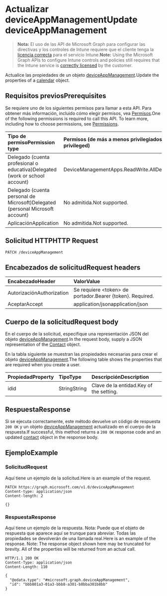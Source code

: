 # <a name="update-deviceappmanagement"></a><span data-ttu-id="d76ad-101">Actualizar deviceAppManagement</span><span class="sxs-lookup"><span data-stu-id="d76ad-101">Update deviceAppManagement</span></span>

> <span data-ttu-id="d76ad-102">**Nota:** El uso de las API de Microsoft Graph para configurar las directivas y los controles de Intune requiere que el cliente tenga la [licencia correcta](https://go.microsoft.com/fwlink/?linkid=839381) para el servicio Intune.</span><span class="sxs-lookup"><span data-stu-id="d76ad-102">**Note:** Using the Microsoft Graph APIs to configure Intune controls and policies still requires that the Intune service is [correctly licensed](https://go.microsoft.com/fwlink/?linkid=839381) by the customer.</span></span>

<span data-ttu-id="d76ad-103">Actualice las propiedades de un objeto [deviceAppManagement](../resources/intune_mam_deviceappmanagement.md).</span><span class="sxs-lookup"><span data-stu-id="d76ad-103">Update the properties of a [calendar](../resources/intune_mam_deviceappmanagement.md) object.</span></span>
## <a name="prerequisites"></a><span data-ttu-id="d76ad-104">Requisitos previos</span><span class="sxs-lookup"><span data-stu-id="d76ad-104">Prerequisites</span></span>
<span data-ttu-id="d76ad-p101">Se requiere uno de los siguientes permisos para llamar a esta API. Para obtener más información, incluido cómo elegir permisos, vea [Permisos](../../../concepts/permissions_reference.md).</span><span class="sxs-lookup"><span data-stu-id="d76ad-p101">One of the following permissions is required to call this API. To learn more, including how to choose permissions, see [Permissions](../../../concepts/permissions_reference.md).</span></span>

|<span data-ttu-id="d76ad-107">Tipo de permiso</span><span class="sxs-lookup"><span data-stu-id="d76ad-107">Permission type</span></span>|<span data-ttu-id="d76ad-108">Permisos (de más a menos privilegiados)</span><span class="sxs-lookup"><span data-stu-id="d76ad-108">Permissions (from least to most privileged)</span></span>|
|:---|:---|
|<span data-ttu-id="d76ad-109">Delegado (cuenta profesional o educativa)</span><span class="sxs-lookup"><span data-stu-id="d76ad-109">Delegated (work or school account)</span></span>|<span data-ttu-id="d76ad-110">DeviceManagementApps.ReadWrite.All</span><span class="sxs-lookup"><span data-stu-id="d76ad-110">DeviceManagementApps.ReadWrite.All</span></span>|
|<span data-ttu-id="d76ad-111">Delegado (cuenta personal de Microsoft)</span><span class="sxs-lookup"><span data-stu-id="d76ad-111">Delegated (personal Microsoft account)</span></span>|<span data-ttu-id="d76ad-112">No admitida.</span><span class="sxs-lookup"><span data-stu-id="d76ad-112">Not supported.</span></span>|
|<span data-ttu-id="d76ad-113">Aplicación</span><span class="sxs-lookup"><span data-stu-id="d76ad-113">Application</span></span>|<span data-ttu-id="d76ad-114">No admitida.</span><span class="sxs-lookup"><span data-stu-id="d76ad-114">Not supported.</span></span>|

## <a name="http-request"></a><span data-ttu-id="d76ad-115">Solicitud HTTP</span><span class="sxs-lookup"><span data-stu-id="d76ad-115">HTTP Request</span></span>
<!-- {
  "blockType": "ignored"
}
-->
``` http
PATCH /deviceAppManagement
```

## <a name="request-headers"></a><span data-ttu-id="d76ad-116">Encabezados de solicitud</span><span class="sxs-lookup"><span data-stu-id="d76ad-116">Request headers</span></span>
|<span data-ttu-id="d76ad-117">Encabezado</span><span class="sxs-lookup"><span data-stu-id="d76ad-117">Header</span></span>|<span data-ttu-id="d76ad-118">Valor</span><span class="sxs-lookup"><span data-stu-id="d76ad-118">Value</span></span>|
|:---|:---|
|<span data-ttu-id="d76ad-119">Autorización</span><span class="sxs-lookup"><span data-stu-id="d76ad-119">Authorization</span></span>|<span data-ttu-id="d76ad-120">Se requiere &lt;token&gt; de portador.</span><span class="sxs-lookup"><span data-stu-id="d76ad-120">Bearer {token}. Required.</span></span>|
|<span data-ttu-id="d76ad-121">Aceptar</span><span class="sxs-lookup"><span data-stu-id="d76ad-121">Accept</span></span>|<span data-ttu-id="d76ad-122">application/json</span><span class="sxs-lookup"><span data-stu-id="d76ad-122">application/json</span></span>|

## <a name="request-body"></a><span data-ttu-id="d76ad-123">Cuerpo de la solicitud</span><span class="sxs-lookup"><span data-stu-id="d76ad-123">Request body</span></span>
<span data-ttu-id="d76ad-124">En el cuerpo de la solicitud, especifique una representación JSON del objeto [deviceAppManagement](../resources/intune_mam_deviceappmanagement.md).</span><span class="sxs-lookup"><span data-stu-id="d76ad-124">In the request body, supply a JSON representation of the [Contact](../resources/intune_mam_deviceappmanagement.md) object.</span></span>

<span data-ttu-id="d76ad-125">En la tabla siguiente se muestran las propiedades necesarias para crear el objeto [deviceAppManagement](../resources/intune_mam_deviceappmanagement.md).</span><span class="sxs-lookup"><span data-stu-id="d76ad-125">The following table shows the properties that are required when you create a user.</span></span>

|<span data-ttu-id="d76ad-126">Propiedad</span><span class="sxs-lookup"><span data-stu-id="d76ad-126">Property</span></span>|<span data-ttu-id="d76ad-127">Tipo</span><span class="sxs-lookup"><span data-stu-id="d76ad-127">Type</span></span>|<span data-ttu-id="d76ad-128">Descripción</span><span class="sxs-lookup"><span data-stu-id="d76ad-128">Description</span></span>|
|:---|:---|:---|
|<span data-ttu-id="d76ad-129">id</span><span class="sxs-lookup"><span data-stu-id="d76ad-129">id</span></span>|<span data-ttu-id="d76ad-130">String</span><span class="sxs-lookup"><span data-stu-id="d76ad-130">String</span></span>|<span data-ttu-id="d76ad-131">Clave de la entidad.</span><span class="sxs-lookup"><span data-stu-id="d76ad-131">Key of the setting.</span></span>|



## <a name="response"></a><span data-ttu-id="d76ad-132">Respuesta</span><span class="sxs-lookup"><span data-stu-id="d76ad-132">Response</span></span>
<span data-ttu-id="d76ad-133">Si se ejecuta correctamente, este método devuelve un código de respuesta `200 OK` y un objeto [deviceAppManagement](../resources/intune_mam_deviceappmanagement.md) actualizado en el cuerpo de la respuesta.</span><span class="sxs-lookup"><span data-stu-id="d76ad-133">If successful, this method returns a `200 OK` response code and an updated [contact](../resources/intune_mam_deviceappmanagement.md) object in the response body.</span></span>

## <a name="example"></a><span data-ttu-id="d76ad-134">Ejemplo</span><span class="sxs-lookup"><span data-stu-id="d76ad-134">Example</span></span>
### <a name="request"></a><span data-ttu-id="d76ad-135">Solicitud</span><span class="sxs-lookup"><span data-stu-id="d76ad-135">Request</span></span>
<span data-ttu-id="d76ad-136">Aquí tiene un ejemplo de la solicitud.</span><span class="sxs-lookup"><span data-stu-id="d76ad-136">Here is an example of the request.</span></span>
``` http
PATCH https://graph.microsoft.com/v1.0/deviceAppManagement
Content-type: application/json
Content-length: 2

{}
```

### <a name="response"></a><span data-ttu-id="d76ad-137">Respuesta</span><span class="sxs-lookup"><span data-stu-id="d76ad-137">Response</span></span>
<span data-ttu-id="d76ad-p102">Aquí tiene un ejemplo de la respuesta. Nota: Puede que el objeto de respuesta que aparece aquí se trunque para abreviar. Todas las propiedades se devolverán de una llamada real.</span><span class="sxs-lookup"><span data-stu-id="d76ad-p102">Here is an example of the response. Note: The response object shown here may be truncated for brevity. All of the properties will be returned from an actual call.</span></span>
``` http
HTTP/1.1 200 OK
Content-Type: application/json
Content-Length: 110

{
  "@odata.type": "#microsoft.graph.deviceAppManagement",
  "id": "bbb801a3-01a3-bbb8-a301-b8bba301b8bb"
}
```



